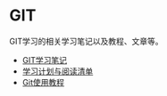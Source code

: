 # **GIT**
GIT学习的相关学习笔记以及教程、文章等。
* [GIT学习笔记](GIT/GIT学习笔记.md)
* [学习计划与阅读清单](学习计划与阅读清单.md)
* [Git使用教程](Git使用教程.docx)
